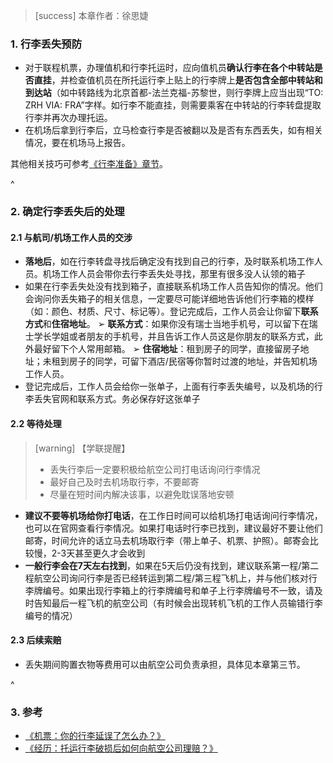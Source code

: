> [success] 本章作者：徐思婕

### **1. 行李丢失预防**
- 对于联程机票，办理值机和行李托运时，应向值机员**确认行李在各个中转站是否直挂**，并检查值机员在所托运行李上贴上的行李牌上**是否包含全部中转站和到达站**（如中转路线为北京首都-法兰克福-苏黎世，则行李牌上应当出现“TO: ZRH VIA: FRA”字样。如行李不能直挂，则需要乘客在中转站的行李转盘提取行李并再次办理托运。
- 在机场后拿到行李后，立马检查行李是否被翻以及是否有东西丢失，如有相关情况，要在机场马上报告。

其他相关技巧可参考[《行李准备》章节](<../preparation/baggage.md>)。

^

### **2. 确定行李丢失后的处理**
#### **2.1 与航司/机场工作人员的交涉**
- **落地后**，如在行李转盘寻找后确定没有找到自己的行李，及时联系机场工作人员。机场工作人员会带你去行李丢失处寻找，那里有很多没人认领的箱子
- 如果在行李丢失处没有找到箱子，直接联系机场工作人员告知你的情况。他们会询问你丢失箱子的相关信息，一定要尽可能详细地告诉他们行李箱的模样（如：颜色、材质、尺寸、标记等）。登记完成后，工作人员会让你留下**联系方式**和**住宿地址**。
➢ **联系方式**：如果你没有瑞士当地手机号，可以留下在瑞士学长学姐或者朋友的手机号，并且告诉工作人员这是你朋友的联系方式，此外最好留下个人常用邮箱。
➢ **住宿地址**：租到房子的同学，直接留房子地址；未租到房子的同学，可留下酒店/民宿等你暂时过渡的地址，并告知机场工作人员。
- 登记完成后，工作人员会给你一张单子，上面有行李丢失编号，以及机场的行李丢失官网和联系方式。务必保存好这张单子

#### **2.2 等待处理**
> [warning] 【学联提醒】
> - 丢失行李后一定要积极给航空公司打电话询问行李情况
> - 最好自己及时去机场取行李，不要邮寄
> - 尽量在短时间内解决该事，以避免耽误落地安顿
- **建议不要等机场给你打电话**，在工作日时间可以给机场打电话询问行李情况，也可以在官网查看行李情况。如果打电话时行李已找到，建议最好不要让他们邮寄，时间允许的话立马去机场取行李（带上单子、机票、护照）。邮寄会比较慢，2-3天甚至更久才会收到
- **一般行李会在7天左右找到**，如果在5天后仍没有找到，建议联系第一程/第二程航空公司询问行李是否已经转运到第二程/第三程飞机上，并与他们核对行李牌编号。如果出现行李箱上的行李牌编号和单子上行李牌编号不一致，请及时告知最后一程飞机的航空公司（有时候会出现转机飞机的工作人员输错行李编号的情况）

#### **2.3 后续索赔**
* 丢失期间购置衣物等费用可以由航空公司负责承担，具体见本章第三节。

^
### **3. 参考**
- [《机票：你的行李延误了怎么办？》](<https://mp.weixin.qq.com/s/qokmvlEMkr688wrxkBeg1Q>)
- [《经历：托运行李破损后如何向航空公司理赔？》](<https://mp.weixin.qq.com/s/P7m7fy_aqf2M6zoKVNFP6Q>)
